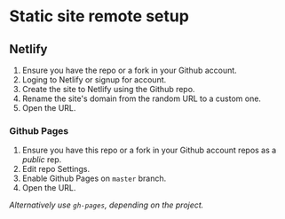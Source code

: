 # Static site remote setup


## Netlify

1. Ensure you have the repo or a fork in your Github account.
2. Loging to Netlify or signup for account.
3. Create the site to Netlify using the Github repo.
4. Rename the site's domain from the random URL to a custom one.
5. Open the URL.


### Github Pages


1. Ensure you have this repo or a fork in your Github account repos as a _public_ rep.
2. Edit repo Settings.
3. Enable Github Pages on `master` branch.
4. Open the URL.

_Alternatively use `gh-pages`, depending on the project._
